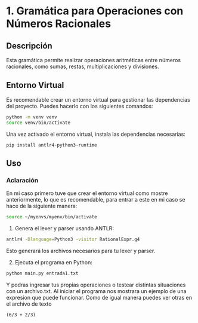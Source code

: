 # 1. Gramática para Operaciones con Números Racionales

## Descripción

Esta gramática permite realizar operaciones aritméticas entre números racionales, como sumas, restas, multiplicaciones y divisiones.


## Entorno Virtual

Es recomendable crear un entorno virtual para gestionar las dependencias del proyecto. Puedes hacerlo con los siguientes comandos:

```bash
python -m venv venv
source venv/bin/activate 
```

Una vez activado el entorno virtual, instala las dependencias necesarias:

```
pip install antlr4-python3-runtime
```

## Uso

### Aclaración

En mi caso primero tuve que crear el entorno virtual como mostre anteriormente, lo que es recomendable, para entrar a este en mi caso se hace de la siguiente manera:

```bash
source ~/myenvs/myenv/bin/activate
```

1. Genera el lexer y parser usando ANTLR:

```bash
antlr4 -Dlanguage=Python3 -visitor RationalExpr.g4
```
Esto generará los archivos necesarios para tu lexer y parser.

2. Ejecuta el programa en Python:


```bash
python main.py entrada1.txt
```

Y podras ingresar tus propias operaciones o testear distintas situaciones con un archivo.txt. Al iniciar el programa nos mostrara un ejemplo de una expresion que puede funcionar. Como de igual manera puedes ver otras en el archivo de texto

```
(6/3 + 2/3)
```

